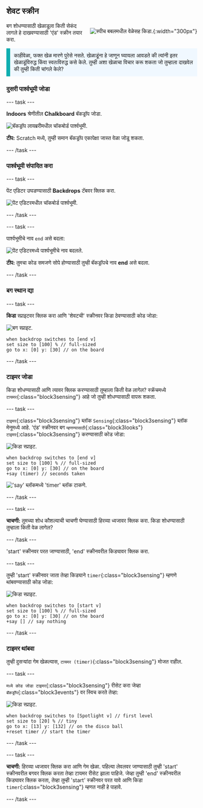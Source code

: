 ## शेवट स्क्रीन

<div style="display: flex; flex-wrap: wrap">
<div style="flex-basis: 200px; flex-grow: 1; margin-right: 15px;">
बग शोधण्यासाठी खेळाडूला किती सेकंद लागले हे दाखवण्यासाठी 'एंड' स्क्रीन तयार करा. 
</div>
<div>

![स्पीच बबलमधील वेळेसह किडा.](images/end-screen.png){:width="300px"}

</div>
</div>

<p style="border-left: solid; border-width:10px; border-color: #0faeb0; background-color: aliceblue; padding: 10px;">
काहीवेळा, फक्त खेळ मारणे पुरेसे नसते. खेळाडूंना हे जाणून घ्यायला आवडते की त्यांनी इतर खेळाडूंविरुद्ध किंवा स्वतःविरुद्ध कसे केले. तुम्ही अशा खेळाचा विचार करू शकता जो तुम्हाला दाखवेल की तुम्ही किती चांगले केले?</p>

### दुसरी पार्श्वभूमी जोडा

--- task ---

**Indoors** श्रेणीतील **Chalkboard** बॅकड्रॉप जोडा.

![बॅकड्रॉप लायब्ररीमधील चॉकबोर्ड पार्श्वभूमी.](images/chalkboard.png)

**टीप:** Scratch मध्ये, तुम्ही समान बॅकड्रॉप एकापेक्षा जास्त वेळा जोडू शकता.

--- /task ---

### पार्श्वभूमी संपादित करा

--- task ---

पेंट एडिटर उघडण्यासाठी **Backdrops** टॅबवर क्लिक करा.

![पेंट एडिटरमधील चॉकबोर्ड पार्श्वभूमी.](images/chalkboard2-paint.png)

--- /task ---

--- task ---

पार्श्वभूमीचे नाव `end` असे बदला:

![पेंट एडिटरमध्ये पार्श्वभूमीचे नाव बदलले.](images/end-screen-name.png)

**टीप:** तुमचा कोड समजणे सोपे होण्यासाठी तुम्ही बॅकड्रॉपचे नाव **end** असे बदला.

--- /task ---

### बग स्थान द्या

--- task ---

**किडा** स्प्राइटवर क्लिक करा आणि 'शेवटची' स्क्रीनवर किडा ठेवण्यासाठी कोड जोडा:

![बग स्प्राइट.](images/bug-sprite.png)

```blocks3
when backdrop switches to [end v]
set size to [100] % // full-sized
go to x: [0] y: [30] // on the board
```

--- /task ---

### टाइमर जोडा

किडा शोधण्यासाठी आणि त्यावर क्लिक करण्यासाठी तुम्हाला किती वेळ लागेल? स्क्रॅचमध्ये `टायमर`{:class="block3sensing"} आहे जो तुम्ही शोधण्यासाठी वापरू शकता.

--- task ---

`टाइमर`{:class="block3sensing"} ब्लॉक `Sensing`{:class="block3sensing"} ब्लॉक मेनूमध्ये आहे. 'एंड' स्क्रीनवर बग `म्हणण्यासाठी`{:class="block3looks"} `टाइमर`{:class="block3sensing"} करण्यासाठी कोड जोडा:

![किडा स्प्राइट.](images/bug-sprite.png)

```blocks3
when backdrop switches to [end v]
set size to [100] % // full-sized
go to x: [0] y: [30] // on the board
+say (timer) // seconds taken
```

!['say' ब्लॉकमध्ये 'timer' ब्लॉक टाकणे.](images/inserting-blocks.gif)

--- /task ---

--- task ---

**चाचणी:** तुमच्या शोध कौशल्याची चाचणी घेण्यासाठी हिरव्या ध्वजावर क्लिक करा. किडा शोधण्यासाठी तुम्हाला किती वेळ लागेल?

--- /task ---

'start' स्क्रीनवर परत जाण्यासाठी, 'end' स्क्रीनवरील किड्यावर क्लिक करा.

--- task ---

तुम्ही 'start' स्क्रीनवर जाता तेव्हा किड्याने `timer`{:class="block3sensing"} म्हणणे थांबवण्यासाठी कोड जोडा:

![किडा स्प्राइट.](images/bug-sprite.png)

```blocks3
when backdrop switches to [start v]
set size to [100] % // full-sized
go to x: [0] y: [30] // on the board
+say [] // say nothing
```

--- /task ---

### टाइमर थांबवा

तुम्ही दुसऱ्यांदा गेम खेळल्यास, `टायमर (timer)`{:class="block3sensing"} मोजत राहील.

--- task ---

`मध्ये कोड जोडा टाइमर`{:class="block3sensing"} रीसेट करा जेव्हा `बॅकड्रॉप`{:class="block3events"} वर स्विच करते तेव्हा:

![किडा स्प्राइट.](images/bug-sprite.png)

```blocks3
when backdrop switches to [Spotlight v] // first level
set size to [20] % // tiny
go to x: [13] y: [132] // on the disco ball
+reset timer // start the timer
```

--- /task ---

--- task ---

**चाचणी:** हिरव्या ध्वजावर क्लिक करा आणि गेम खेळा. पहिल्या लेवलवर जाण्यासाठी तुम्ही 'start' स्क्रीनवरील बगवर क्लिक करता तेव्हा टायमर रीसेट झाला पाहिजे. जेव्हा तुम्ही 'end' स्क्रीनवरील किड्यावर क्लिक करता, तेव्हा तुम्ही 'start' स्क्रीनवर परत यावे आणि किडा `timer`{:class="block3sensing"} म्हणत नाही हे पाहावे.

--- /task ---

